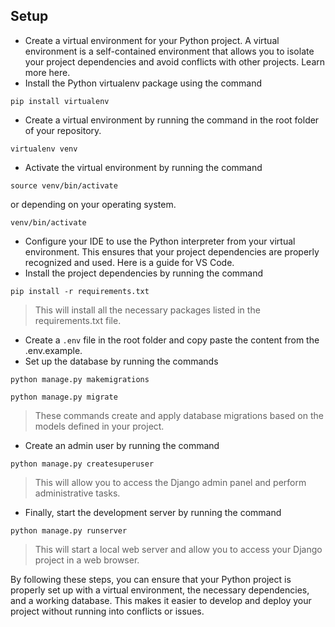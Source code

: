 ## Setup

- Create a virtual environment for your Python project. A virtual environment is a self-contained environment that allows you to isolate your project dependencies and avoid conflicts with other projects. Learn more here.
- Install the Python virtualenv package using the command 
```
pip install virtualenv
```
- Create a virtual environment by running the command in the root folder of your repository.
```
virtualenv venv
``` 
- Activate the virtual environment by running the command 
```
source venv/bin/activate
``` 
or depending on your operating system.
```
venv/bin/activate
``` 
- Configure your IDE to use the Python interpreter from your virtual environment. This ensures that your project dependencies are properly recognized and used. Here is a guide for VS Code.
- Install the project dependencies by running the command 
```
pip install -r requirements.txt
```
> This will install all the necessary packages listed in the requirements.txt file.
- Create a `.env` file in the root folder and copy paste the content from the .env.example.
- Set up the database by running the commands 
```
python manage.py makemigrations
```
```
python manage.py migrate
```
> These commands create and apply database migrations based on the models defined in your project.
- Create an admin user by running the command 
```
python manage.py createsuperuser
```
> This will allow you to access the Django admin panel and perform administrative tasks.
- Finally, start the development server by running the command 
```
python manage.py runserver
```
> This will start a local web server and allow you to access your Django project in a web browser.

By following these steps, you can ensure that your Python project is properly set up with a virtual environment, the necessary dependencies, and a working database. This makes it easier to develop and deploy your project without running into conflicts or issues.
